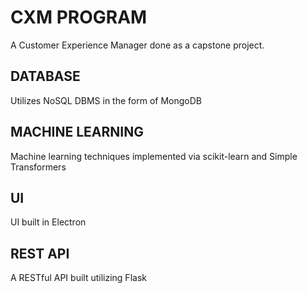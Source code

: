 # CXM PROGRAM
A Customer Experience Manager done as a capstone project.

## DATABASE
Utilizes NoSQL DBMS in the form of MongoDB

## MACHINE LEARNING
Machine learning techniques implemented via scikit-learn and Simple Transformers

## UI
UI built in Electron

## REST API
A RESTful API built utilizing Flask
